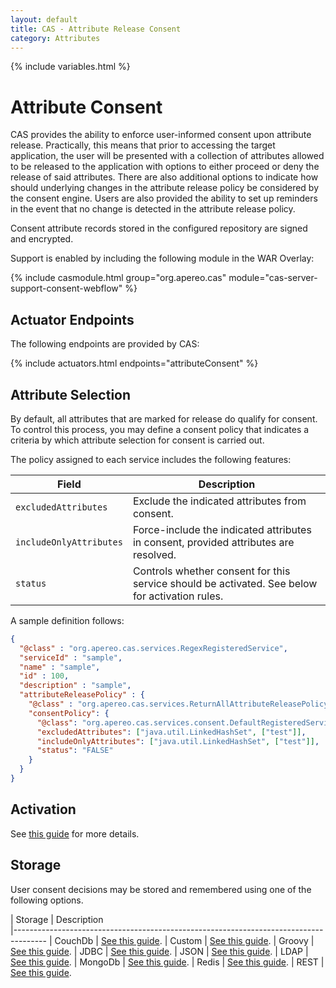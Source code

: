 ```yaml
---
layout: default
title: CAS - Attribute Release Consent
category: Attributes
---
```


{% include variables.html %}

# Attribute Consent

CAS provides the ability to enforce user-informed consent upon attribute release. Practically, this 
means that prior to accessing the target application, the user will be presented with a 
collection of attributes allowed to be released to the application with 
options to either proceed or deny the release of said attributes. There are also additional options to 
indicate how should underlying changes in the attribute release policy be considered by the consent 
engine. Users are also provided the ability to set up reminders in the event 
that no change is detected in the attribute release policy.

Consent attribute records stored in the configured repository are signed and encrypted.

Support is enabled by including the following module in the WAR Overlay:

{% include casmodule.html group="org.apereo.cas" module="cas-server-support-consent-webflow" %}

## Actuator Endpoints
      
The following endpoints are provided by CAS:

{% include actuators.html endpoints="attributeConsent" %}

## Attribute Selection

By default, all attributes that are marked for release do qualify for consent. To control this process, you 
may define a consent policy that indicates a criteria by which attribute selection for consent is carried out.

The policy assigned to each service includes the following features:

| Field                      | Description
|----------------------------|---------------------------------------------------------------------------------------
| `excludedAttributes`       | Exclude the indicated attributes from consent.
| `includeOnlyAttributes`    | Force-include the indicated attributes in consent, provided attributes are resolved.
| `status`                   | Controls whether consent for this service should be activated. See below for activation rules.

A sample definition follows:

```json
{
  "@class" : "org.apereo.cas.services.RegexRegisteredService",
  "serviceId" : "sample",
  "name" : "sample",
  "id" : 100,
  "description" : "sample",
  "attributeReleasePolicy" : {
    "@class" : "org.apereo.cas.services.ReturnAllAttributeReleasePolicy",
    "consentPolicy": {
      "@class": "org.apereo.cas.services.consent.DefaultRegisteredServiceConsentPolicy",
      "excludedAttributes": ["java.util.LinkedHashSet", ["test"]],
      "includeOnlyAttributes": ["java.util.LinkedHashSet", ["test"]],
      "status": "FALSE"
    }
  }
}
```

## Activation

See [this guide](Attribute-Release-Consent-Activation.html) for more details.

## Storage

User consent decisions may be stored and remembered using one of the following options.

| Storage          | Description                                         
|--------------------------------------------------------------------------------------
| CouchDb          | [See this guide](Attribute-Release-Consent-Storage-CouchDb.html).
| Custom           | [See this guide](Attribute-Release-Consent-Storage-Custom.html).
| Groovy           | [See this guide](Attribute-Release-Consent-Storage-Groovy.html).
| JDBC             | [See this guide](Attribute-Release-Consent-Storage-JDBC.html).
| JSON             | [See this guide](Attribute-Release-Consent-Storage-JSON.html).
| LDAP             | [See this guide](Attribute-Release-Consent-Storage-LDAP.html).
| MongoDb          | [See this guide](Attribute-Release-Consent-Storage-MongoDb.html).
| Redis            | [See this guide](Attribute-Release-Consent-Storage-Redis.html).
| REST             | [See this guide](Attribute-Release-Consent-Storage-REST.html).
